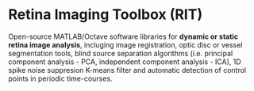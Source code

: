 # Retina Imaging Toolbox (RIT)

Open-source MATLAB/Octave software libraries for **dynamic or static retina image analysis**, incluging image registration, optic disc or vessel segmentation tools, blind source separation algorithms (i.e. principal component analysis - PCA, independent component analysis - ICA), 1D spike noise suppresion K-means filter and automatic detection of control points in periodic time-courses.
